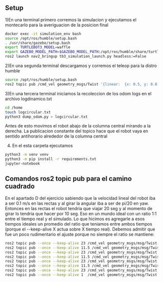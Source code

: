## Setup
1)En una terminal primero corremos la simulacion y ejecutamos el montecarlo para la averiguacion de la posicion final
```bash
docker exec -it simulation_env bash
source /opt/ros/humble/setup.bash
. /usr/share/gazebo/setup.bash
export TURTLEBOT3_MODEL=waffle
export GAZEBO_MODEL_PATH=$GAZEBO_MODEL_PATH:/opt/ros/humble/share/turtlebot3_gazebo/models
ros2 launch nav2_bringup tb3_simulation_launch.py headless:=False
```
2)En una segunda terminal descargamos y corremos el teleop para la distro humble
```bash
source /opt/ros/humble/setup.bash
ros2 topic pub /cmd_vel geometry_msgs/Twist '{linear:  {x: 0.5, y: 0.0, z: 0.0}, angular: {x: 0.0,y: 0.0,z: 1.0}}'
```
3)En una tercera terminal iniciamos la recoleccion de los odom logs en el archivo logdinamico.txt
```bash
cd /home
touch logcircular.txt
python3 dump_odom.py > logcircular.txt
```

Antes de esto movimos el robot abajo de la columna central mirando a la derecha. La publicacion constante del topico hace que el 
robot vaya en sentido antihorario alrededor de la columna central

4) En el esta carpeta ejecutamos
```bash
python3 -m venv venv
python3 -m pip install -r requirements.txt
jupyter-notebook
```

## Comandos ros2 topic pub para el camino cuadrado
En el apartado D del ejercicio sabiendo que la velocidad lineal del robot iba a ser 0.1 m/s en las rectas y al girar la angular iba a ser de pi/20 en yaw. Entonces en las rectas
el robot tendria que viajar 20 seg y al momento de girar lo tendria que hacer por 10 seg. Eso en un mundo ideal con un ratio 1:1 entre el tiempo real y el simulado. Lo que hicimos
es agregarle a esos tiempos ideales un promedio del ratio que teniamos entre ambos tiempos (porque el --keep-alive X actua sobre X tiempo real). Debemos admitir  que fue un poco 
rudimentario el ajuste porque no siempre el ratio se mantiene:
```bash
ros2 topic pub --once --keep-alive 23 /cmd_vel geometry_msgs/msg/Twist '{linear:  {x: 0.1, y: 0.0, z: 0.0}, angular: {x: 0.0,y: 0.0,z: 0.0}}'; 
ros2 topic pub --once --keep-alive 11.5 /cmd_vel geometry_msgs/msg/Twist '{linear:  {x: 0.0, y: 0.0, z: 0.0}, angular: {x: 0.0,y: 0.0,z: 0.157079633}}'; 
ros2 topic pub --once --keep-alive 23 /cmd_vel geometry_msgs/msg/Twist '{linear:  {x: 0.1, y: 0.0, z: 0.0}, angular: {x: 0.0,y: 0.0,z: 0.0}}';
ros2 topic pub --once --keep-alive 11.5 /cmd_vel geometry_msgs/msg/Twist '{linear:  {x: 0.0, y: 0.0, z: 0.0}, angular: {x: 0.0,y: 0.0,z: 0.157079633}}'; 
ros2 topic pub --once --keep-alive 23 /cmd_vel geometry_msgs/msg/Twist '{linear:  {x: 0.1, y: 0.0, z: 0.0}, angular: {x: 0.0,y: 0.0,z: 0.0}}';
ros2 topic pub --once --keep-alive 11.5 /cmd_vel geometry_msgs/msg/Twist '{linear:  {x: 0.0, y: 0.0, z: 0.0}, angular: {x: 0.0,y: 0.0,z: 0.157079633}}'; 
ros2 topic pub --once --keep-alive 23 /cmd_vel geometry_msgs/msg/Twist '{linear:  {x: 0.1, y: 0.0, z: 0.0}, angular: {x: 0.0,y: 0.0,z: 0.0}}'; 
ros2 topic pub --once --keep-alive 1  /cmd_vel geometry_msgs/msg/Twist '{linear:  {x: 0.0, y: 0.0, z: 0.0}, angular: {x: 0.0,y: 0.0,z: 0.0}}'
```
